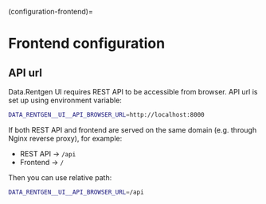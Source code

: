 (configuration-frontend)=

# Frontend configuration

## API url

Data.Rentgen UI requires REST API to be accessible from browser. API url is set up using environment variable:

```bash
DATA_RENTGEN__UI__API_BROWSER_URL=http://localhost:8000
```

If both REST API and frontend are served on the same domain (e.g. through Nginx reverse proxy), for example:

- REST API → `/api`
- Frontend → `/`

Then you can use relative path:

```bash
DATA_RENTGEN__UI__API_BROWSER_URL=/api
```
